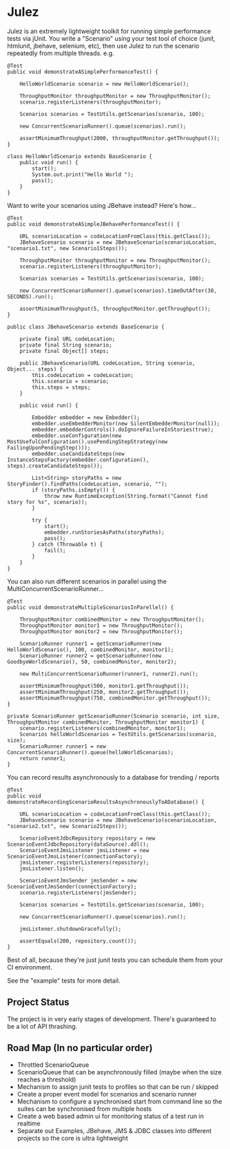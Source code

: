 Julez
====================
Julez is an extremely lightweight toolkit for running simple performance tests via jUnit.
You write a "Scenario" using your test tool of choice (junit, htmlunit, jbehave, selenium, etc), 
then use Julez to run the scenario repeatedly from multiple threads. e.g.

    @Test
    public void demonstrateASimplePerformanceTest() {

        HelloWorldScenario scenario = new HelloWorldScenario();

        ThroughputMonitor throughputMonitor = new ThroughputMonitor();
        scenario.registerListeners(throughputMonitor);                        

        Scenarios scenarios = TestUtils.getScenarios(scenario, 100);        
        
        new ConcurrentScenarioRunner().queue(scenarios).run();

        assertMinimumThroughput(2000, throughputMonitor.getThroughput());
    }

    class HelloWorldScenario extends BaseScenario {        
        public void run() {
            start();
            System.out.print("Hello World ");
            pass();
        }
    }

Want to write your scenarios using JBehave instead? Here's how...

    @Test
    public void demonstrateASimpleJBehavePerformanceTest() {

        URL scenarioLocation = codeLocationFromClass(this.getClass());
        JBehaveScenario scenario = new JBehaveScenario(scenarioLocation, "scenario1.txt", new Scenario1Steps());
        
        ThroughputMonitor throughputMonitor = new ThroughputMonitor();
        scenario.registerListeners(throughputMonitor);        
        
        Scenarios scenarios = TestUtils.getScenarios(scenario, 100);
        
        new ConcurrentScenarioRunner().queue(scenarios).timeOutAfter(30, SECONDS).run();

        assertMinimumThroughput(5, throughputMonitor.getThroughput());
    }
	
	public class JBehaveScenario extends BaseScenario {
	
	    private final URL codeLocation;    
	    private final String scenario;
	    private final Object[] steps;
	
	    public JBehaveScenario(URL codeLocation, String scenario, Object... steps) {
	        this.codeLocation = codeLocation;
	        this.scenario = scenario;
	        this.steps = steps;
	    }
	
	    public void run() {
	        
	        Embedder embedder = new Embedder();
	        embedder.useEmbedderMonitor(new SilentEmbedderMonitor(null));
	        embedder.embedderControls().doIgnoreFailureInStories(true);
	        embedder.useConfiguration(new MostUsefulConfiguration().usePendingStepStrategy(new FailingUponPendingStep()));
	        embedder.useCandidateSteps(new InstanceStepsFactory(embedder.configuration(), steps).createCandidateSteps());
	
	        List<String> storyPaths = new StoryFinder().findPaths(codeLocation, scenario, "");
	        if (storyPaths.isEmpty()) {
	            throw new RuntimeException(String.format("Cannot find story for %s", scenario));
	        }       
	        
	        try {
	            start();            
	            embedder.runStoriesAsPaths(storyPaths);
	            pass();
	        } catch (Throwable t) {
	            fail();
	        }        
	    }
	}	

You can also run different scenarios in parallel using the MultiConcurrentScenarioRunner... 

    @Test
    public void demonstrateMultipleScenariosInParellel() {

        ThroughputMonitor combinedMonitor = new ThroughputMonitor();        
        ThroughputMonitor monitor1 = new ThroughputMonitor();
        ThroughputMonitor monitor2 = new ThroughputMonitor();
        
        ScenarioRunner runner1 = getScenarioRunner(new HelloWorldScenario(), 100, combinedMonitor, monitor1);
        ScenarioRunner runner2 = getScenarioRunner(new GoodbyeWorldScenario(), 50, combinedMonitor, monitor2);        

        new MultiConcurrentScenarioRunner(runner1, runner2).run();

        assertMinimumThroughput(500, monitor1.getThroughput());
        assertMinimumThroughput(250, monitor2.getThroughput());
        assertMinimumThroughput(750, combinedMonitor.getThroughput());
    }

    private ScenarioRunner getScenarioRunner(Scenario scenario, int size, ThroughputMonitor combinedMonitor, ThroughputMonitor monitor1) {
        scenario.registerListeners(combinedMonitor, monitor1);        
        Scenarios helloWorldScenarios = TestUtils.getScenarios(scenario, size);
        ScenarioRunner runner1 = new ConcurrentScenarioRunner().queue(helloWorldScenarios);
        return runner1;
    }
	
You can record results asynchronously to a database for trending / reports	
    
    @Test    
    public void demonstrateRecordingScenarioResultsAsynchronouslyToADatabase() {        
        
        URL scenarioLocation = codeLocationFromClass(this.getClass());
        JBehaveScenario scenario = new JBehaveScenario(scenarioLocation, "scenario2.txt", new Scenario2Steps());        

        ScenarioEventJdbcRepository repository = new ScenarioEventJdbcRepository(dataSource).ddl();
        ScenarioEventJmsListener jmsListener = new ScenarioEventJmsListener(connectionFactory);
        jmsListener.registerListeners(repository);
        jmsListener.listen();
        
        ScenarioEventJmsSender jmsSender = new ScenarioEventJmsSender(connectionFactory);               
        scenario.registerListeners(jmsSender);
        
        Scenarios scenarios = TestUtils.getScenarios(scenario, 100);  
        
        new ConcurrentScenarioRunner().queue(scenarios).run();
        
        jmsListener.shutdownGracefully();
        
        assertEquals(200, repository.count());                        
    }

Best of all, because they're just junit tests you can schedule them from your CI environment.

See the "example" tests for more detail.

Project Status
---------------------
The project is in very early stages of development. There's guaranteed to be a lot of API thrashing.

Road Map (In no particular order)
---------------------
* Throttled ScenarioQueue
* ScenarioQueue that can be asynchronously filled (maybe when the size reaches a threshold)
* Mechanism to assign junit tests to profiles so that can be run / skipped
* Create a proper event model for scenarios and scenario runner
* Mechanism to configure a synchronised start from command line so the suites can be synchronised from multiple hosts
* Create a web based admin ui for monitoring status of a test run in realtime
* Separate out Examples, JBehave, JMS & JDBC classes into different projects so the core is ultra lightweight